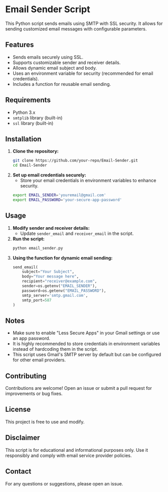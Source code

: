 # Email Sender Script

This Python script sends emails using SMTP with SSL security. It allows for sending customized email messages with configurable parameters.

## Features

- Sends emails securely using SSL.
- Supports customizable sender and receiver details.
- Allows dynamic email subject and body.
- Uses an environment variable for security (recommended for email credentials).
- Includes a function for reusable email sending.

## Requirements

- Python 3.x
- `smtplib` library (built-in)
- `ssl` library (built-in)

## Installation

1. **Clone the repository:**
    ```sh
    git clone https://github.com/your-repo/Email-Sender.git
    cd Email-Sender
    ```
2. **Set up email credentials securely:**
    - Store your email credentials in environment variables to enhance security.
    ```sh
    export EMAIL_SENDER='youremail@gmail.com'
    export EMAIL_PASSWORD='your-secure-app-password'
    ```

## Usage

1. **Modify sender and receiver details:**
    - Update `sender_email` and `receiver_email` in the script.
2. **Run the script:**
    ```sh
    python email_sender.py
    ```
3. **Using the function for dynamic email sending:**
    ```python
    send_email(
        subject="Your Subject",
        body="Your message here",
        recipient="receiver@example.com",
        sender=os.getenv("EMAIL_SENDER"),
        password=os.getenv("EMAIL_PASSWORD"),
        smtp_server='smtp.gmail.com',
        smtp_port=587
    )
    ```

## Notes

- Make sure to enable "Less Secure Apps" in your Gmail settings or use an app password.
- It is highly recommended to store credentials in environment variables instead of hardcoding them in the script.
- This script uses Gmail's SMTP server by default but can be configured for other email providers.

## Contributing

Contributions are welcome! Open an issue or submit a pull request for improvements or bug fixes.

## License

This project is free to use and modify.

## Disclaimer

This script is for educational and informational purposes only. Use it responsibly and comply with email service provider policies.

## Contact

For any questions or suggestions, please open an issue.

